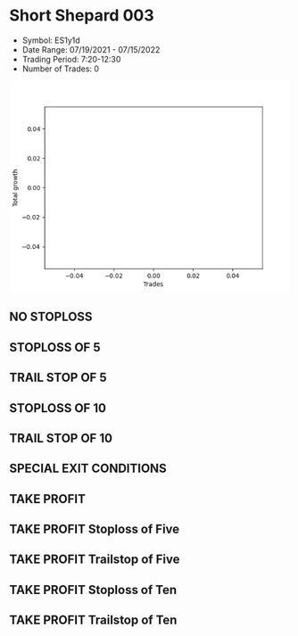 # Short Shepard 003 
- Symbol: ES1y1d
- Date Range: 07/19/2021 - 07/15/2022
- Trading Period: 7:20-12:30
- Number of Trades: 0

![Plot](ShortShepard003ES1y1d.png)
## NO STOPLOSS









## STOPLOSS OF 5









## TRAIL STOP OF 5









## STOPLOSS OF 10









## TRAIL STOP OF 10









## SPECIAL EXIT CONDITIONS 


## TAKE PROFIT






## TAKE PROFIT Stoploss of Five






## TAKE PROFIT Trailstop of Five






## TAKE PROFIT Stoploss of Ten






## TAKE PROFIT Trailstop of Ten




